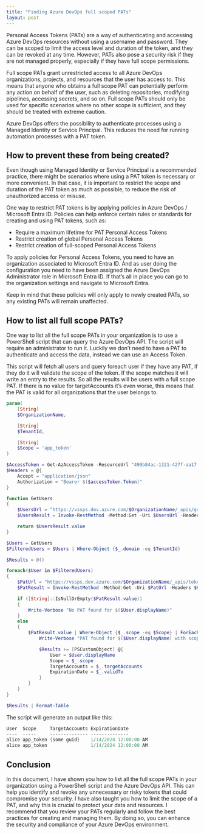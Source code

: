 ```yaml
---
title: "Finding Azure DevOps full scoped PATs"
layout: post
---
```

Personal Access Tokens (PATs) are a way of authenticating and accessing Azure DevOps resources without using a username and password. They can be scoped to limit the access level and duration of the token, and they can be revoked at any time. However, PATs also pose a security risk if they are not managed properly, especially if they have full scope permissions.

Full scope PATs grant unrestricted access to all Azure DevOps organizations, projects, and resources that the user has access to. This means that anyone who obtains a full scope PAT can potentially perform any action on behalf of the user, such as deleting repositories, modifying pipelines, accessing secrets, and so on. Full scope PATs should only be used for specific scenarios where no other scope is sufficient, and they should be treated with extreme caution.

Azure DevOps offers the possibility to authenticate processes using a Managed Identity or Service Principal. This reduces the need for running automation processes with a PAT token.

## How to prevent these from being created?

Even though using Managed Identity or Service Principal is a recommended practice, there might be scenarios where using a PAT token is necessary or more convenient. In that case, it is important to restrict the scope and duration of the PAT token as much as possible, to reduce the risk of unauthorized access or misuse.

One way to restrict PAT tokens is by applying policies in Azure DevOps / Microsoft Entra ID. Policies can help enforce certain rules or standards for creating and using PAT tokens, such as:

- Require a maximum lifetime for PAT Personal Access Tokens
- Restrict creation of global Personal Access Tokens
- Restrict creation of full-scoped Personal Access Tokens

To apply policies for Personal Access Tokens, you need to have an organization associated to Microsoft Entra ID. And as user doing the configuration you need to have been assigned the Azure DevOps Administrator role in Microsoft Entra ID. If that’s all in place you can go to the organization settings and navigate to Microsoft Entra.

Keep in mind that these policies will only apply to newly created PATs, so any existing PATs will remain unaffected.

## How to list all full scope PATs?

One way to list all the full scope PATs in your organization is to use a PowerShell script that can query the Azure DevOps API. The script will require an administrator to run it. Luckily we don’t need to have a PAT to authenticate and access the data, instead we can use an Access Token.

This script will fetch all users and query foreach user if they have any PAT, if they do it will validate the scope of the token. If the scope matches it will write an entry to the results. So all the results will be users with a full scope PAT. If there is no value for targetAccounts it’s even worse, this means that the PAT is valid for all organizations that the user belongs to.

```powershell
param(
    [String]
    $OrganizationName,

    [String]
    $TenantId,

    [String]
    $Scope = 'app_token'
)

$AccessToken = Get-AzAccessToken -ResourceUrl "499b84ac-1321-427f-aa17-267ca6975798" -TenantId $TenantId
$Headers = @{
    Accept = "application/json"
    Authorization = "Bearer $($accessToken.Token)"
}

function GetUsers
{
    $UsersUrl = "https://vssps.dev.azure.com/$OrganizationName/_apis/graph/users?api-version=7.2-preview.1"
    $UsersResult = Invoke-RestMethod -Method:Get -Uri $UsersUrl -Headers $Headers

    return $UsersResult.value
}

$Users = GetUsers
$FilteredUsers = $Users | Where-Object {$_.domain -eq $TenantId}

$Results = @()

foreach($User in $FilteredUsers)
{
    $PatUrl = "https://vssps.dev.azure.com/$OrganizationName/_apis/tokenadmin/personalaccesstokens/$($User.descriptor)?api-version=6.0-preview.1"
    $PatResult = Invoke-RestMethod -Method:Get -Uri $PatUrl -Headers $Headers

    if ([String]::IsNullOrEmpty($PatResult.value))
    {
        Write-Verbose "No PAT found for $($User.displayName)"
    }
    else
    {
        $PatResult.value | Where-Object {$_.scope -eq $Scope} | ForEach-Object {
            Write-Verbose "PAT found for $($User.displayName) with scope $($_.scope)"

            $Results += [PSCustomObject] @{
                User = $User.displayName
                Scope = $_.scope
                TargetAccounts = $_.targetAccounts
                ExpirationDate = $_.validTo
            }
        }
    }
}

$Results | Format-Table
```

The script will generate an output like this:

```powershell
User  Scope     TargetAccounts ExpirationDate
----  -----     -------------- --------------
alice app_token {some guid}    1/14/2024 12:00:00 AM
alice app_token                1/14/2024 12:00:00 AM
```

## Conclusion

In this document, I have shown you how to list all the full scope PATs in your organization using a PowerShell script and the Azure DevOps API. This can help you identify and revoke any unnecessary or risky tokens that could compromise your security. I have also taught you how to limit the scope of a PAT, and why this is crucial to protect your data and resources. I recommend that you review your PATs regularly and follow the best practices for creating and managing them. By doing so, you can enhance the security and compliance of your Azure DevOps environment.
